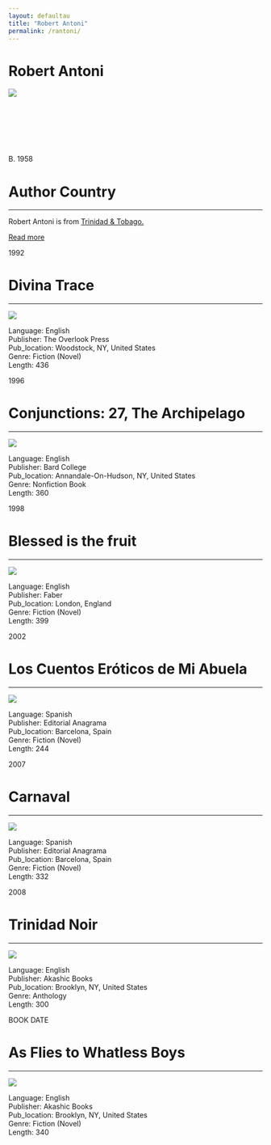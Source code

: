 ```yaml
---
layout: defaultau
title: "Robert Antoni"
permalink: /rantoni/
---
```

<!-- partial:index.partial.html -->
<div class="content">
    <h1>Robert Antoni</h1>
    <div class="quote">
        <div><img src="https://encrypted-tbn1.gstatic.com/images?q=tbn:ANd9GcS3F7pRpUaFBa9c1LzT4cz6ss-GMmOvsTetnDW7fKiVLXneXM_M" class="logo"></div>
    </div>
    <div class="timeline">
        <div style="padding-bottom:100px;"></div>
        <div class="block">
            <div class="date right"><p class="right"> B. 1958 </p></div>
            <div class="dot"></div>
            <div class="left first">
            <div class="author_country">
                <h1>Author Country</h1><hr>
            <div class="aclocation"><p>Robert Antoni is from <a href="{{ site.baseurl }}/3">Trinidad & Tobago.</a></p></div>
              <div class="acreadmore">    <a href="https://en.wikipedia.org/wiki/Robert_Antoni" target="_blank">Read more</a></div>
            </div>
            </div>
        </div>
        <div class="block">
            <div class="date left"><p class="left">1992</p></div>
            <div class="dot"></div>
            <div class="right hide">
                <h1>Divina Trace</h1><hr>
                <p><img src="https://m.media-amazon.com/images/I/51ZL0hOuG-L._SX332_BO1,204,203,200_.jpg"></p>
                <p>
                Language: English<br/>
                Publisher: The Overlook Press<br/>
                Pub_location: Woodstock, NY, United States<br/>
                Genre: Fiction (Novel)<br/>
                Length: 436<br/>                   </p>
            </div>
        </div>
       <div class="block">
            <div class="date right"><p class="right">1996</p></div>
            <div class="dot"></div>
            <div class="left hide">
                <h1>Conjunctions: 27, The Archipelago</h1><hr>
                <p><img src="https://m.media-amazon.com/images/I/21A35JH77RL._BO1,204,203,200_QL40_FMwebp_.jpg"></p>
                <p>
                Language: English<br/>
                Publisher: Bard College<br/>
                Pub_location: Annandale-On-Hudson, NY, United States<br/>
                Genre: Nonfiction Book<br/>
                Length: 360<br/>                   </p>
            </div>
        </div>
       <div class="block">
            <div class="date left"><p class="left">1998</p></div>
            <div class="dot"></div>
            <div class="right hide">
                <h1>Blessed is the fruit</h1><hr>
                <p><img src="https://m.media-amazon.com/images/I/5138QFYVYFL._SX311_BO1,204,203,200_.jpg"></p>
                <p>
                Language: English<br/>
                Publisher: Faber<br/>
                Pub_location: London, England<br/>
                Genre: Fiction (Novel)<br/>
                Length: 399<br/>                   </p>
            </div>
        </div>
       <div class="block">
            <div class="date right"><p class="right">2002</p></div>
            <div class="dot"></div>
            <div class="left hide">
                <h1>Los Cuentos Eróticos de Mi Abuela</h1><hr>
                <p><img src="https://m.media-amazon.com/images/I/41kpTB82nuL._AC_SY780_.jpg"></p>
                <p>
                Language: Spanish<br/>
                Publisher: Editorial Anagrama<br/>
                Pub_location: Barcelona, Spain<br/>
                Genre: Fiction (Novel)<br/>
                Length: 244<br/>                   </p>
            </div>
        </div>
<div class="block">
            <div class="date left"><p class="left">2007</p></div>
            <div class="dot"></div>
            <div class="right hide">
                <h1>Carnaval</h1><hr>
                <p><img src="https://m.media-amazon.com/images/I/41POGHvZZ8L._SX316_BO1,204,203,200_.jpg"></p>
                <p>
                Language: Spanish<br/>
                Publisher: Editorial Anagrama<br/>
                Pub_location: Barcelona, Spain<br/>
                Genre: Fiction (Novel)<br/>
                Length: 332<br/>                   </p>
            </div>
        </div>
       <div class="block">
            <div class="date right"><p class="right">2008</p></div>
            <div class="dot"></div>
            <div class="left hide">
                <h1>Trinidad Noir</h1><hr>
                <p><img src="https://m.media-amazon.com/images/I/51GO3Lk5bPL._SY291_BO1,204,203,200_QL40_FMwebp_.jpg"></p>
                <p>
                Language: English<br/>
                Publisher: Akashic Books<br/>
                Pub_location: Brooklyn, NY, United States<br/>
                Genre: Anthology<br/>
                Length: 300<br/>                   </p>
            </div>
        </div>
       <div class="block">
            <div class="date left"><p class="left">BOOK DATE</p></div>
            <div class="dot"></div>
            <div class="right hide">
                <h1>As Flies to Whatless Boys</h1><hr>
                <p><img src="https://m.media-amazon.com/images/I/51aDBtxaeAL._SX338_BO1,204,203,200_.jpg"></p>
                <p>
                Language: English<br/>
                Publisher: Akashic Books<br/>
                Pub_location: Brooklyn, NY, United States<br/>
                Genre: Fiction (Novel)<br/>
                Length: 340<br/>                   </p>
            </div>
        </div>
  <!-- partial -->
<script src='https://cdnjs.cloudflare.com/ajax/libs/jquery/3.1.1/jquery.min.js'></script><script  src="{{ site.baseurl }}/assets/js/authorscript.js"></script>